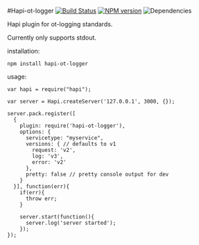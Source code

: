 #Hapi-ot-logger
[![Build Status](https://travis-ci.org/opentable/hapi-ot-logger.png?branch=master)](https://travis-ci.org/opentable/hapi-ot-logger) [![NPM version](https://badge.fury.io/js/hapi-ot-logger.png)](http://badge.fury.io/js/hapi-ot-logger) ![Dependencies](https://david-dm.org/opentable/hapi-ot-logger.png)

Hapi plugin for ot-logging standards.

Currently only supports stdout.

installation:

```npm install hapi-ot-logger```

usage:

```
var hapi = require("hapi");

var server = Hapi.createServer('127.0.0.1', 3000, {});

server.pack.register([
  {
    plugin: require('hapi-ot-logger'),
    options: {
      servicetype: "myservice",
      versions: { // defaults to v1
        request: 'v2',
        log: 'v3',
        error: 'v2'
      },
      pretty: false // pretty console output for dev
    }
  }], function(err){
    if(err){
      throw err;
    }

    server.start(function(){
      server.log('server started');
    });
});

```
